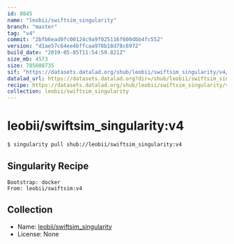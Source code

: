 ```yaml
---
id: 8845
name: "leobii/swiftsim_singularity"
branch: "master"
tag: "v4"
commit: "2bfb6ead0fc00124c9a9f025116f600dbb4fc552"
version: "d1ae57c64ee4bffcaa978b18d78c6972"
build_date: "2019-05-05T11:54:59.821Z"
size_mb: 4573
size: 785608735
sif: "https://datasets.datalad.org/shub/leobii/swiftsim_singularity/v4/2019-05-05-2bfb6ead-d1ae57c6/d1ae57c64ee4bffcaa978b18d78c6972.simg"
datalad_url: https://datasets.datalad.org?dir=/shub/leobii/swiftsim_singularity/v4/2019-05-05-2bfb6ead-d1ae57c6/
recipe: https://datasets.datalad.org/shub/leobii/swiftsim_singularity/v4/2019-05-05-2bfb6ead-d1ae57c6/Singularity
collection: leobii/swiftsim_singularity
---
```


# leobii/swiftsim_singularity:v4

```bash
$ singularity pull shub://leobii/swiftsim_singularity:v4
```

## Singularity Recipe

```singularity
Bootstrap: docker
From: leobii/swiftsim:v4
```

## Collection

 - Name: [leobii/swiftsim_singularity](https://github.com/leobii/swiftsim_singularity)
 - License: None

